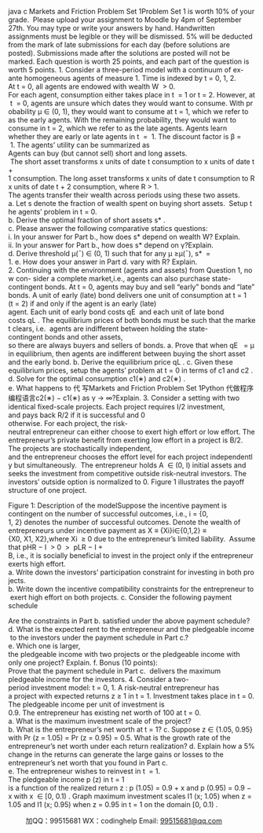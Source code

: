 java c
Markets and Friction 
Problem Set 1Problem Set 1 is worth 10% of your grade.  Please upload your assignment to Moodle by 4pm of September 27th. You may type or write your answers by hand. Handwritten assignments must be legible or they will be dismissed. 5% will be deducted from the mark of late submissions for each day (before solutions are posted). Submissions made after the solutions are posted will not be marked. Each question is worth 25 points, and each part of the question is worth 5 points. 
1. Consider a three-period model with a continuum of ex-ante homogeneous agents of measure 1. Time is indexed by t = 0, 1, 2. At t = 0, all agents are endowed with wealth W  > 0. For each agent, consumption either takes place in t  = 1 or t = 2. However, at t  = 0, agents are unsure which dates they would want to consume. With probability μ ∈ (0, 1), they would want to consume at t = 1, which we refer to as the early agents. With the remaining probability, they would want to consume in t = 2, which we refer to as the late agents. Agents learn whether they are early or late agents in t  =  1. The discount factor is β =  1. The agents’ utility can be summarized as
Agents can buy (but cannot sell) short and long assets.  The short asset transforms x units of date t consumption to x units of date t + 1 consumption. The long asset transforms x units of date t consumption to Rx units of date t + 2 consumption, where R > 1. The agents transfer their wealth across periods using these two assets.
a. Let s denote the fraction of wealth spent on buying short assets.  Setup the agents’ problem in t = 0.
b. Derive the optimal fraction of short assets s* .
c. Please answer the following comparative statics questions:
i. In your answer for Part b., how does s* depend on wealth W? Explain.
ii. In your answer for Part b., how does s* depend on γ?Explain.
d. Derive threshold μ(¯) ∈ (0, 1) such that for any μ ≥μ(¯), s*  = 1. e. How does your answer in Part d. vary with R? Explain.
2. Continuing with the environment (agents and assets) from Question 1, now con- sider a complete market,i.e., agents can also purchase state-contingent bonds.
At t = 0, agents may buy and sell “early” bonds and “late” bonds. A unit of early (late) bond delivers one unit of consumption at t = 1 (t = 2) if and only if the agent is an early (late) agent. Each unit of early bond costs qE  and each unit of late bond costs qL . The equilibrium prices of both bonds must be such that the market clears, i.e.  agents are indifferent between holding the state-contingent bonds and other assets, so there are always buyers and sellers of bonds.
a. Prove that when qE   = μ in equilibrium, then agents are indifferent between buying the short asset and the early bond.
b. Derive the equilibrium price qL .
c. Given these equilibrium prices, setup the agents’ problem at t = 0 in terms of c1 and c2 .
d. Solve for the optimal consumption c1(∗) and c2(∗) .
e. What happens to 代 写Markets and Friction Problem Set 1Python
代做程序编程语言c2(∗) − c1(∗) as γ → ∞?Explain.
3. Consider a setting with two identical fixed-scale projects. Each project requires I/2 investment, and pays back R/2 if it is successful and 0 otherwise. For each project, the risk-neutral entrepreneur can either choose to exert high effort or low effort. The entrepreneur’s private benefit from exerting low effort in a project is B/2. The projects are stochastically independent, and the entrepreneur chooses the effort level for each project independently but simultaneously.  The entrepreneur holds A  ∈ (0, I) initial assets and seeks the investment from competitive outside risk-neutral investors. The investors’ outside option is normalized to 0. Figure 1 illustrates the payoff structure of one project.

Figure 1: Description of the modelSuppose the incentive payment is contingent on the number of successful outcomes, i.e., i = {0, 1, 2} denotes the number of successful outcomes. Denote the wealth of entrepreneurs under incentive payment as
X ≡ {Xi}i∈{0,1,2} ≡ {X0, X1, X2},where Xi  ≥ 0 due to the entrepreneur’s limited liability.  Assume that pHR − I  > 0  >  pLR − I + B, i.e., it is socially beneficial to invest in the project only if the entrepreneur exerts high effort.
a. Write down the investors’ participation constraint for investing in both projects. 
b. Write down the incentive compatibility constraints for the entrepreneur to exert high effort on both projects.
c. Consider the following payment schedule

Are the constraints in Part b. satisfied under the above payment schedule?
d. What is the expected rent to the entrepreneur and the pledgeable income to the investors under the payment schedule in Part c.?
e. Which one is larger, the pledgeable income with two projects or the pledgeable income with only one project? Explain.
f. Bonus (10 points): Prove that the payment schedule in Part c.  delivers the maximum pledgeable income for the investors.
4. Consider a two-period investment model: t = 0, 1. A risk-neutral entrepreneur has a project with expected returns z ≥ 1 in t = 1. Investment takes place in t = 0. The pledgeable income per unit of investment is 0.9. The entrepreneur has existing net worth of 100 at t = 0.
a. What is the maximum investment scale of the project?
b. What is the entrepreneur’s net worth at t = 1?
c. Suppose z ∈ {1.05, 0.95} with Pr (z = 1.05) = Pr (z = 0.95) = 0.5. What is the growth rate of the entrepreneur’s net worth under each return realization?
d. Explain how a 5% change in the returns can generate the large gains or losses to the entrepreneur’s net worth that you found in Part c.
e. The entrepreneur wishes to reinvest in t  = 1. The pledgeable income p (z) in t = 1 is a function of the realized return z : p (1.05) = 0.9 + x and p (0.95) = 0.9 − x with x  ∈ [0, 0.1) . Graph maximum investment scales I1 (x; 1.05) when z = 1.05 and I1 (x; 0.95) when z = 0.95 in t = 1 on the domain [0, 0.1) .

         
加QQ：99515681  WX：codinghelp  Email: 99515681@qq.com
